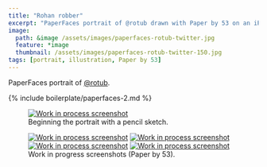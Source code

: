 ```yaml
---
title: "Rohan robber"
excerpt: "PaperFaces portrait of @rotub drawn with Paper by 53 on an iPad."
image: 
  path: &image /assets/images/paperfaces-rotub-twitter.jpg 
  feature: *image
  thumbnail: /assets/images/paperfaces-rotub-twitter-150.jpg
tags: [portrait, illustration, Paper by 53]
---
```


PaperFaces portrait of <a href="http://twitter.com/rotub">@rotub</a>.

{% include boilerplate/paperfaces-2.md %}

<figure>
	<a href="{{ site.url }}/assets/images/paperfaces-rotub-process-1-lg.jpg"><img src="{{ site.url }}/assets/images/paperfaces-rotub-process-1-750.jpg" alt="Work in process screenshot"></a>
	<figcaption>Beginning the portrait with a pencil sketch.</figcaption>
</figure>

<figure class="half">
	<a href="{{ site.url }}/assets/images/paperfaces-rotub-process-2-lg.jpg"><img src="{{ site.url }}/assets/images/paperfaces-rotub-process-2-600.jpg" alt="Work in process screenshot"></a>
	<a href="{{ site.url }}/assets/images/paperfaces-rotub-process-3-lg.jpg"><img src="{{ site.url }}/assets/images/paperfaces-rotub-process-3-600.jpg" alt="Work in process screenshot"></a>
	<a href="{{ site.url }}/assets/images/paperfaces-rotub-process-4-lg.jpg"><img src="{{ site.url }}/assets/images/paperfaces-rotub-process-4-600.jpg" alt="Work in process screenshot"></a>
	<a href="{{ site.url }}/assets/images/paperfaces-rotub-process-5-lg.jpg"><img src="{{ site.url }}/assets/images/paperfaces-rotub-process-5-600.jpg" alt="Work in process screenshot"></a>
	<figcaption>Work in progress screenshots (Paper by 53).</figcaption>
</figure>
